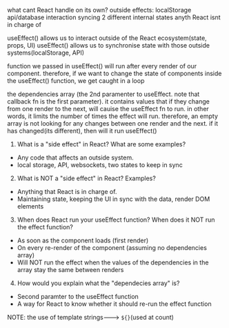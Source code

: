 what cant React handle on its own?
    outside effects:
        localStorage
        api/database interaction
        syncing 2 different internal states
        anyth React isnt in charge of 
    
useEffect() allows us to interact outside of the React ecosystem(state, props, UI)
useEffect() allows us to synchronise state with those outside systems(localStorage, API)

function we passed in useEffect() will run after every render of our component. therefore, if we want to change the state of components inside the useEffect() function, we get caught in a loop 

the dependencies array (the 2nd paramenter to useEffect. note that callback fn is the first parameter). it contains values that if they change from one render to the next, will cauise the useEffect fn to run. in other words, it limits the number of times the effect will run.
therefore, an empty array is not looking for any changes between one render and the next. if it has changed(its different), then will it run useEffect()


1. What is a "side effect" in React? What are some examples?
- Any code that affects an outside system.
- local storage, API, websockets, two states to keep in sync


2. What is NOT a "side effect" in React? Examples?
- Anything that React is in charge of.
- Maintaining state, keeping the UI in sync with the data, 
  render DOM elements


3. When does React run your useEffect function? When does it NOT run
   the effect function?
- As soon as the component loads (first render)
- On every re-render of the component (assuming no dependencies array)
- Will NOT run the effect when the values of the dependencies in the array stay the same between renders


4. How would you explain what the "dependecies array" is?
- Second paramter to the useEffect function
- A way for React to know whether it should re-run the effect function



NOTE: the use of template strings---> `${}`(used at count)